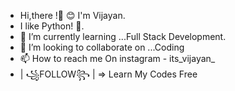 -  Hi,there !👋 😊 I'm Vijayan.
-  I like Python! 🐍.
- 🌱 I’m currently learning ...Full Stack Development. 
- 💞️ I’m looking to collaborate on ...Coding
- 📫 How to reach me On instagram - its_vijayan_
- |  ꧁FOLLOW꧂  |  => Learn My Codes Free 

  

<!---
Vijayanvictory/Vijayanvictory is a ✨ special ✨ repository because its `README.md` (this file) appears on your GitHub profile.
You can click the Preview link to take a look at your changes.
--->
